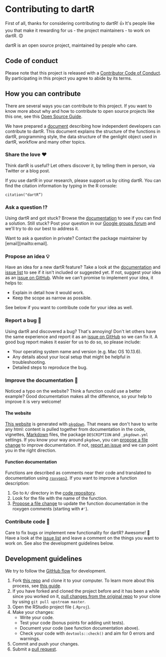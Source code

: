 # Contributing to dartR

<!-- This CONTRIBUTING.md is adapted from https://gist.github.com/peterdesmet/e90a1b0dc17af6c12daf6e8b2f044e7c -->

First of all, thanks for considering contributing to dartR! 👍 It's people like you that make it rewarding for us - the project maintainers - to work on dartR. 😊

dartR is an open source project, maintained by people who care.

[repo]: https://github.com/green-striped-gecko/dartR
[issues]: https://github.com/green-striped-gecko/dartR/issues
[new_issue]: https://github.com/green-striped-gecko/dartR/issues/new
[website]: https://green-striped-gecko.github.io/dartR/
[email]: mailto:Bernd.Gruber@canberra.edu.au
[google]: https://groups.google.com/g/dartr?pli=1
[developer]: http://georges.biomatix.org/storage/app/media/uploaded-files/Tutorial_0_dartR_for_the_Developer_2.0_19-Feb-22.pdf

## Code of conduct

Please note that this project is released with a [Contributor Code of Conduct](code_of_conduct.md). By participating in this project you agree to abide by its terms.

## How you can contribute

There are several ways you can contribute to this project. If you want to know more about why and how to contribute to open source projects like this one, see this [Open Source Guide](https://opensource.guide/how-to-contribute/).

We have prepared a [document][developer] describing how independent developers can contribute to dartR. This document explains the structure of the functions in dartR, programming style, the data structure of the genlight object used in dartR, workflow and many other topics. 

### Share the love ❤️

Think dartR is useful? Let others discover it, by telling them in person, via Twitter or a blog post.

If you use dartR in your research, please support us by citing dartR. You can find the citation information by typing in the R console:

```{r}I
citation("dartR”)
```

### Ask a question ⁉️

Using dartR and got stuck? Browse the [documentation][website] to see if you can find a solution. Still stuck? Post your question in our [Google groups forum][new_issue] and we'll try to do our best to address it.

Want to ask a question in private? Contact the package maintainer by [email][mailto:email].

### Propose an idea 💡

Have an idea for a new dartR feature? Take a look at the [documentation][website] and [issue list][issues] to see if it isn't included or suggested yet. If not, suggest your idea as an [issue on GitHub][new_issue]. While we can't promise to implement your idea, it helps to:

* Explain in detail how it would work.
* Keep the scope as narrow as possible.

See below if you want to contribute code for your idea as well.

### Report a bug 🐛

Using dartR and discovered a bug? That's annoying! Don't let others have the same experience and report it as an [issue on GitHub][new_issue] so we can fix it. A good bug report makes it easier for us to do so, so please include:

* Your operating system name and version (e.g. Mac OS 10.13.6).
* Any details about your local setup that might be helpful in troubleshooting.
* Detailed steps to reproduce the bug.

### Improve the documentation 📖

Noticed a typo on the website? Think a function could use a better example? Good documentation makes all the difference, so your help to improve it is very welcome!

#### The website

[This website][website] is generated with [`pkgdown`](http://pkgdown.r-lib.org/). That means we don't have to write any html: content is pulled together from documentation in the code, vignettes, [Markdown](https://guides.github.com/features/mastering-markdown/) files, the package `DESCRIPTION` and `_pkgdown.yml` settings. If you know your way around `pkgdown`, you can [propose a file change](https://help.github.com/articles/editing-files-in-another-user-s-repository/) to improve documentation. If not, [report an issue][new_issue] and we can point you in the right direction.

#### Function documentation

Functions are described as comments near their code and translated to documentation using [`roxygen2`](https://klutometis.github.io/roxygen/). If you want to improve a function description:

1. Go to `R/` directory in the [code repository][repo].
2. Look for the file with the name of the function.
3. [Propose a file change](https://help.github.com/articles/editing-files-in-another-user-s-repository/) to update the function documentation in the roxygen comments (starting with `#'`).

### Contribute code 📝

Care to fix bugs or implement new functionality for dartR? Awesome! 👏 Have a look at the [issue list][issues] and leave a comment on the things you want to work on. See also the development guidelines below.

## Development guidelines

We try to follow the [GitHub flow](https://guides.github.com/introduction/flow/) for development.

1. Fork [this repo][repo] and clone it to your computer. To learn more about this process, see [this guide](https://guides.github.com/activities/forking/).
2. If you have forked and cloned the project before and it has been a while since you worked on it, [pull changes from the original repo](https://help.github.com/articles/merging-an-upstream-repository-into-your-fork/) to your clone by using `git pull upstream master`.
3. Open the RStudio project file (`.Rproj`).
4. Make your changes:
    * Write your code.
    * Test your code (bonus points for adding unit tests).
    * Document your code (see function documentation above).
    * Check your code with `devtools::check()` and aim for 0 errors and warnings.
5. Commit and push your changes.
6. Submit a [pull request](https://guides.github.com/activities/forking/#making-a-pull-request).